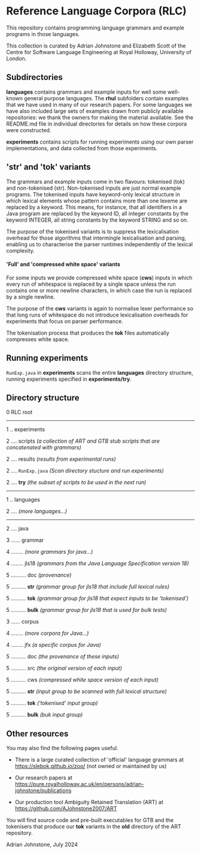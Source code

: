 # Reference Language Corpora (RLC)

This repository contains programming language grammars and example programs in those languages.

This collection is curated by Adrian Johnstone and Elizabeth Scott of the Centre for Software Language Engineering at Royal Holloway, University of London.

## Subdirectories

**languages** contains grammars and example inputs for well some well-known general purpose languages. The **rhul** subfolders contain examples that we have used in many of our research papers. For some languages we have also included large sets of examples drawn from publicly available repositories: we thank the owners for making the material available.
See the README.md file in individual directories for details on how these corpora were constructed.

**experiments** contains scripts for running experiments using our own parser implementations, and data collected from those experiments.

## 'str' and 'tok' variants

The grammars and example inputs come in two flavours: tokenised (tok) and non-tokenised (str). Non-tokenised inputs are just normal example programs. The tokenised inputs have keyword-only lexical structure in which lexical elements whose pattern contains more than one lexeme are replaced by a keyword. This means, for instance, that all identifiers in a Java program are replaced by the keyword ID, all integer constants by the keyword INTEGER, all string constants by the keyword STRING and so on.

The purpose of the tokenised variants is to suppress the lexicalisation overhead for those algorithms that intermingle lexicalisation and parsing, enabling us to characterise the parser runtimes independently of the lexical complexity.

#### 'Full' and 'compressed white space' variants

For some inputs we provide compressed white space (**cws**) inputs in which every run of whitespace is replaced by a single space unless the run contains one or more newline characters, in which case the run is replaced by a single newline. 

The purpose of the **cws** variants is again to normalise lexer performance so that long runs of whitespace do not introduce lexicalisation overheads for experiments that focus on parser performance. 

The tokenisation process that produces the **tok** files automatically compresses white space.

## Running experiments

`RunExp.java` in **experiments** scans the entire **languages** directory structure, running experiments specified in **experiments/try**. 

## Directory structure

0 RLC root

---

1 .. experiments

2 .... scripts *(a collection of ART and GTB stub scripts that are concatenated with grammars)*

2 .... results *(results from experimental runs)*	

2 .... `RunExp.java` *(Scan directory stucture and run experiments)*

2 .... **try** *(the subset of scripts to be used in the next run)*

---

1 .. languages

2 .... *(more languages...)*

---

2 .... java

3 ...... grammar

4 ........ *(more grammars for java...)*

4 ........ jls18 *(grammars from the Java Language Specification version 18)*

5 .......... doc *(provenance)*

5 .......... **str** *(grammar group for jls18 that include full lexical rules)*

5 .......... **tok** *(grammar group for jls18 that expect inputs to be 'tokenised')*

5 .......... **bulk** *(grammar group for jls18 that is used for bulk tests)*

3 ...... corpus

4 ........ *(more corpora for Java...)*

4 ........ jfx	 *(a specific corpus for Java)*

5 .......... doc *(the provenance of these inputs)*

5 .......... src *(the original version of each input)*

5 .......... cws *(compressed white space version of each input)*

5 .......... **str** *(input group to be scanned with full lexical structure)*

5 .......... **tok** *('tokenised' input group)*

5 .......... **bulk** *(buk input group)*

## Other resources
 
You may also find the following pages useful.

* There is a large curated collection of 'official' language grammars at https://slebok.github.io/zoo/ (not owned or maintained by us)

* Our research papers at https://pure.royalholloway.ac.uk/en/persons/adrian-johnstone/publications

* Our production tool Ambiguity Retained Translation (ART) at https://github.com/AJohnstone2007/ART

You will find source code and pre-built executables for GTB and the tokenisers that produce our **tok** variants in the **old** directory of the ART repository.

Adrian Johnstone, July 2024
